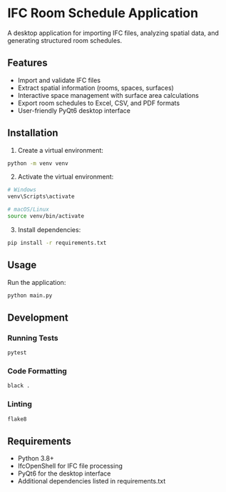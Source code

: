 # IFC Room Schedule Application

A desktop application for importing IFC files, analyzing spatial data, and generating structured room schedules.

## Features

- Import and validate IFC files
- Extract spatial information (rooms, spaces, surfaces)
- Interactive space management with surface area calculations
- Export room schedules to Excel, CSV, and PDF formats
- User-friendly PyQt6 desktop interface

## Installation

1. Create a virtual environment:
```bash
python -m venv venv
```

2. Activate the virtual environment:
```bash
# Windows
venv\Scripts\activate

# macOS/Linux
source venv/bin/activate
```

3. Install dependencies:
```bash
pip install -r requirements.txt
```

## Usage

Run the application:
```bash
python main.py
```

## Development

### Running Tests
```bash
pytest
```

### Code Formatting
```bash
black .
```

### Linting
```bash
flake8
```

## Requirements

- Python 3.8+
- IfcOpenShell for IFC file processing
- PyQt6 for the desktop interface
- Additional dependencies listed in requirements.txt